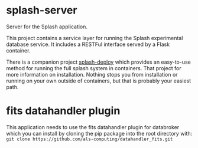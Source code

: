 # splash-server
Server for the Splash application. 

This project contains a service layer for running the Splash experimental database service. It includes a RESTFul interface served by a Flask container.

There is a companion project [splash-deploy](https://github.com/als-computing/splash-deploy) which provides an easy-to-use method for running the full splash system in containers. That project for more information on installation. Nothing stops you from installation or running on your own outside of containers, but that is probably your easiest path.

# fits datahandler plugin
This application needs to use the fits datahandler plugin for databroker which you can install by cloning the pip package into the root directory with: `git clone https://github.com/als-computing/datahandler_fits.git`

